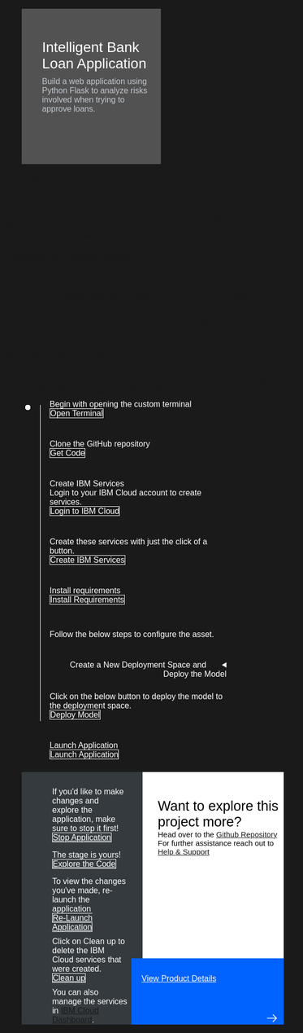 <html>
<head>
<meta name="viewport" content="width=device-width, initial-scale=1">
<style>
  html,
  div,
  body {
    background-color: #1a1a1a;
    font-family: 'IBM Plex Sans', sans-serif;
    font-size: 16px;
    outline: none;
  }
  body {
    font-family: Helvetica, sans-serif;
  }
  /* The actual timeline (the vertical ruler) */
  .timeline {
    position: relative;
    max-width: 1200px;
    margin: 0 auto;
    margin-left: 50px;
  }
  .content p {
    margin: 0px;
  }
  .content .afterbutton
  {
    padding-top: 16px;
  }
  /* The actual timeline (the vertical ruler) */
  .timeline::after {
    content: '';
    position: absolute;
    width: 1px;
    background-color: white;
    top: 15px;
    bottom: 80px;
    left: 18px;
    margin-left: -2px;
  }
  /* Container around content */
  .container {
    padding: 0px 0px;
    width: 70%;
    align-content: left;
    margin: 0px 0px 0px 0px;
    margin-left: 25px;
    margin-top: 32px;
  }
  /* The circles on the timeline */
  .container::after {
    content: '';
    position: absolute;
    width: 10px;
    height: 10px;
    right: -6px;
    background-color: white;
    border: 0px solid #FF9F55;
    top: 15px;
    border-radius: 50%;
    z-index: 1;
    margin: 0px 0px 0px 0px;
  }
  /* Place the container to the left */
  .left {
    left: 0px;
  }
  /* Place the container to the right */
  .right {
    left: 0px;
  }
  /* Add arrows to the left container (pointing right) */
  .left::before {
    content: " ";
    height: 0;
    top: 22px;
    width: 0;
    z-index: 1;
    right: 30px;
    border: medium solid white;
    border-width: 10px 0 10px 10px;
    border-color: transparent transparent transparent white;
  }
  /* Fix the circle for containers on the right side */
  .right::after {
    left: -13px;
  }
  /* The actual content */
  .content {
    padding: 5px 10px;
    color: white;
    background: transparent;
  }
  .button.is-dark.is-medium {
    font-family: 'IBM Plex Sans', sans-serif;
    background: transparent;
    border-color: white;
    color: #fff;
    border: 1px solid white;
    border-radius: 0px;
    min-width: 180px;
    font-size: 16px;
    text-align: left;
    min-height: 48px;
    margin: 0px;
    justify-content:left;
  }
  .button.is-dark.is-medium:hover {
    font-family: 'IBM Plex Sans', sans-serif;
    background-color: #2a67f5;
    border-color: white;
    color: #fff;
    text-decoration: none;
  }
  .footer {
    display: flex;
    background-color: #343A3E;
    margin-top: 20px;
    padding: 0px;
    max-width: 1200px;
    margin-left: 30px;
    margin-right: 30px;
  }
  .github-icon {
    min-height: 100%;
    min-width: 100%;
    object-fit: cover;
    object-position: 2500% 1000px;
    opacity: 15%;
    bottom: 15px;
  }
  .image-content {
    padding: 5px 10px;
    background: transparent;
    color: black;
    position: absolute;
    font-size: 27px;
  }
  .image-div {
    position: relative;
    background-color: white;
    min-width: 50%;
    background-image: linear-gradient(rgba(255,255,255,0.9), rgba(255,255,255,0.9)), url("https://raw.githubusercontent.com/IBM/Developer-Playground/master/didact/images/github.svg");
    background-position: -100px 120px;
    background-repeat: no-repeat;
    padding-top: 20px;
    padding-left: 20px;
  }
  .image-btn {
    position: absolute;
    right: 0;
    bottom: 0%;
    background-color: #0062FF;
    width: 300px;
    padding: 0px;
    padding-bottom: 20px;
  }
  .image-link span 
  {
    float: right;
    font-size: 32px;
    padding-right: 20px;
  }
  .image-btn .image-link:hover
  {   
    text-decoration: none;
    color: white;
    background-color: #0353E9;
  }
  .image-btn  a:hover
  {
    text-decoration: none;
    color: white;
  }
  .image-link {
    color: white;
    display: block;
    padding: 5px 10px 5px 10px;
    line-height: 28px;
    font-size: 16px;
  }
  .header
  {
    background-image: url('https://s3.us.cloud-object-storage.appdomain.cloud/developer/default/patterns/create-a-web-based-intelligent-bank-loan-application-for-a-loan-agent/header.jpg');
    background-position: right;
    width: 95%;
    min-height: 70px;
    display: inline-block;
    margin-top: 20px;
    margin-bottom: 20px;
    margin-left: 30px;
    margin-right: 30px;
    max-width: 1200px;
    background-repeat: no-repeat;
    background-size: 700px 500px;
  }
  .header .right-content
  {
    float: left;
    width: 50%;
    background-color: #525252;
    min-height: 270px;
    font-size: 16px;
  }
  .header .right-content h4
  {
    background: none;
    color: white;
    padding-left: 25px;
    padding-right: 25px;
  }
  .header .right-content div
  {
    background: none;
    color: #C1C7CD;
    padding-left: 15px;
    padding-right: 25px;
    font-size: 16px;
    margin-bottom: 10px;
  }
  .header .right-content ul
  {
    margin: 0px;
    margin-left: 25px;
    margin-bottom: 10px;
    line-height: 16px;
  }
  .container a
  {
    color: #78A9FF;
    background-color: transparent;
    text-decoration: none;
  }
  .container a:visited
  {
    color: #8C43FC;
    background-color: transparent;
    text-decoration: none;
  }
  .apptitle
  {
    margin-left: 25px;
    margin-top: 20px;
    margin-bottom: 0px;
    font-size: 28px;
    color: white;
  }
  .subheading
  {
    margin-left: 25px;
    margin-top: 0px;
    margin-bottom: 0px;
    font-size: 16px;
    color: #c1c7cd;
  }
  .no-hover:hover
  {
    color: #A6C8FF;
  }
  .section{
    margin-top: 5px;
    margin-bottom:-50px;
  }
  summary{
    float:left;
  }
  details > summary { 
    list-style-image: url("https://raw.githubusercontent.com/IBM/Developer-Playground/development/didact/images/arrow-right.svg");
    direction:rtl;
  }
  details[open] > summary {
      list-style-image: url("https://raw.githubusercontent.com/IBM/Developer-Playground/development/didact/images/arrow-down.svg");
  }
  .step{
      margin-bottom: 50px;
  }
  details{
      margin-bottom: 20px;
  }
  a:hover{
      color: #A6C8FF;
      text-decoration: underline;
  }
  a:visited{
      color: #BE95FF;
  }
  
</style>
</head>
<body>
    <div class="header">
      <div class="right-content" style="padding-top:35px;">
        <div class="apptitle" style="font-size: 28px; color: white; padding-top: 5px">
          Intelligent Bank Loan Application
        </div>
        <div class="subheading">
        Build a web application using Python Flask to analyze risks involved when trying to approve loans.
        </div>
      </div>
    </div>
      <div class="section" style="font-size: 16px ; margin-top: -20px">
        In a typical bank loan department, the loan agent receives an application from a customer.<br>The agent then considers several factors to decide whether the loan can be approved or should be rejected. <br>To help ease this decision-making process, this solution explains how to build a web-based application using Python Flask, that the loan agent can use to make these decisions. This will enable the loan agent to analyze the risk involved while trying to approve the loan.
      </div>
   <div class="section">
    <p style="font-size:24px">Learning Resources</p>
    <div class="right-content">
      <a href="https://developer.ibm.com/learningpaths/learning-path-machine-learning-for-developers/">Get Started with Machine Learning</a></br>
    </div>
   </div>
   <div class="section">
      <p style="font-size:24px">Included Components</p>
      <div class="right-content">
          <p>This sample application uses the following IBM Services:</p>
          <p><a href="https://cloud.ibm.com/objectstorage">Cloud Object Storage</a>: IBM Cloud Object Storage is a highly scalable cloud storage service, designed for high durability, resiliency and security.</p>
          <p><a href="https://cloud.ibm.com/catalog/services/machine-learning">Watson Machine Learning</a>: Deploy, manage and integrate machine learning models into your applications and services in as little as one click.</p>
      </div>
   </div>
   <div class="section">
   <p style="font-size:24px">Pre-requisites</p>
    <div class="right-content">
    <p>IBM Cloud Account -  Do not have an IBM Cloud Account?<a href="https://cloud.ibm.com/registration/trial"> click here</a> to create one for free.</p>
      <p><a href="https://dataplatform.cloud.ibm.com/registration/stepone?context=cpdaas&apps=all">Click here</a> to login to your Cloud Pak for Data account. Do not have a Cloud pak for Data Account? <a href="https://dataplatform.cloud.ibm.com/home2?context=cpdaas">Click here </a> to create one</a> for free.</p>
    </div>
   </div>
    <div class="section">
   <p style="font-size:24px">Instructions: Please follow all the below steps in proper sequence.</p>
   </div>
   <div class="timeline">
   <div style="margin-top:0px;padding-top:0px;"class="container right">
            <div class="content">
                <p>Begin with opening the custom terminal</p>
                <a class="button is-dark is-medium" title="Open Terminal" href="didact://?commandId=terminal-for-sandbox-container:new">Open Terminal</a><br>
            </div>
        </div>
      <div class="container right">
         <div class="content">
            <p>Clone the GitHub repository</p>
          <a class="button is-dark is-medium" title="Clone the Repo" href="didact://?commandId=extension.sendToTerminal&text=sandbox%20terminal%7Cget-code%7Csandbox%20terminal|git%20clone%20-b%20bank-loan%20https://github.com/IBM/Developer-Playground.git%20${CHE_PROJECTS_ROOT}/bank-loan/%20%26%26%20cd%20${CHE_PROJECTS_ROOT}/bank-loan/">Get Code</a>
         </div>
      </div>
      <div class="container right">
        <div class="content">
          <p>Create IBM Services</p>
          <p>Login to your IBM Cloud account to create services.</p>
          <a class="button is-dark is-medium" title="Login to IBM Cloud" href="didact://?commandId=extension.sendToTerminal&text=sandbox%20terminal%7Cibm-login%7Csandbox%20terminal|cd%20${CHE_PROJECTS_ROOT}/bank-loan%20%26%26%20chmod%20%2Bx%20.%2Flogin.sh%20%26%26%20.%2Flogin.sh">Login to IBM Cloud</a>  
        </div>
      </div>
      <div class="container right">
        <div class="content">
          <p>Create these services with just the click of a button.</p>
          <a class="button is-dark is-medium" title="Create IBM Services" href="didact://?commandId=extension.sendToTerminal&text=sandbox%20terminal%7Ccreate-ibm-services%7Csandbox%20terminal|chmod%20%2Bx%20.%2Fcreate-ibm-cloud-services.sh%20%26%26%20.%2Fcreate-ibm-cloud-services.sh">Create IBM Services</a>
        </div>
      </div>
      <div class="container right">
        <div class="content">
          <p>Install requirements</p>
          <a class="button is-dark is-medium" title="Install Requirements" href="didact://?commandId=extension.sendToTerminal&text=sandbox%20terminal%7Cinstall-requirements%7Csandbox%20terminal|cd%20bank-loan;pip3.8%20install%20-r%20requirements.txt">Install Requirements</a>
          <p style="margin-top:50px">Follow the below steps to configure the asset.</p>
        </div>
     </div>
      <div class="container right">
        <div class="content">
        <details>
         <summary>&nbsp;&nbsp;&nbsp;&nbsp;&nbsp;Create a New Deployment Space and Deploy the Model</summary></br></br>
         <div class="step">
            <p>Step 1 : IBM Cloud API key is required to deploy the model in the deployment space.</p>
            <p>Click the below button to generate API key via IBM Cloud CLI commands which will be saved in a key_file.</p>
            <a class="button is-dark is-medium" title="Generate API key" href="didact://?commandId=extension.sendToTerminal&text=sandbox%20terminal%7Cgenerate-api-token%7Csandbox%20terminal|cd%20${CHE_PROJECTS_ROOT}/bank-loan;ibmcloud%20iam%20api-key-create%20ApiKey-bankLoan%20-d%20'this is API key for bankLoan'%20--file%20${CHE_PROJECTS_ROOT}/bank-loan/key_file">Generate API key</a>
        </div>
          <div class="step">
            <p>Step 2 : Create a new deployment space with the pre-loaded model.</p>
            <a class="button is-dark is-medium" href="didact://?commandId=extension.sendToTerminal&text=sandbox%20terminal%7Cstart%7Csandbox%20terminal|cd%20${CHE_PROJECTS_ROOT}/bank-loan%20%26%26%20python3.8%20create_space.py">Create Deployment Space</a>
            </div>
          <details style="margin-top:5px;">
         <summary>&nbsp;&nbsp;&nbsp;&nbsp;&nbsp;Incase <b>Importing the Model Fails</b>, do the following steps</summary></br></br>
          <div class="step">
           <p>Step 1 : Download the project zip file.</p>
          <a class="button is-dark is-medium" href="https://github.com/IBM/Developer-Playground/raw/bank-loan/bankLoan.zip">Download</a>
           </div>
           <div class="step">
           <p>Step 2 : Go to your <a href="https://dataplatform.cloud.ibm.com/">CloudPak for Data</a> account. Click on <b>Create a Project</b>.</p>
          <img src = "https://raw.githubusercontent.com/IBM/Developer-Playground/development/didact/images/section_error_1.png" width = "750" height= "750">
           </div>
           <div class="step">
           <p>Step 3 : Click on <b>Create a project from sample or file</b>.</p>
          <img src = "https://raw.githubusercontent.com/IBM/Developer-Playground/development/didact/images/section_error_2.png" width = "750" height= "750">
           </div>
           <div class="step">
           <p>Step 4 : <b>Upload</b> the zip file that was downloaded in Step 1, give your project a name and click on <b>Create</b> button.</p>
          <img src = "https://raw.githubusercontent.com/IBM/Developer-Playground/development/didact/images/section_error_3.png" width = "750" height= "750">
           </div>
           <div class="step">
           <p>Step 5 : After the project is created, click on <b>View new project</b>.</p>
          <img src = "https://raw.githubusercontent.com/IBM/Developer-Playground/development/didact/images/section_error_4.png" width = "750" height= "750">
           </div>
           <div class="step">
           <p>Step 6 : Click on the <b>Assets</b> tab.</p>
          <img src = "https://raw.githubusercontent.com/IBM/Developer-Playground/development/didact/images/section_error_5.png" width = "750" height= "750">
           </div>
           <div class="step">
           <p>Step 7 : Click on the <b>(⋮)</b> icon on right hand side of the <b>Model</b> and Click on <b>Promote</b>.</p>
          <img src = "https://raw.githubusercontent.com/IBM/Developer-Playground/development/didact/images/section_error_6.png" width = "750" height= "750">
           </div>
           <div class="step">
           <p>Step 8 : <b>Target Space</b> will be the deployment space which was created earlier. To get the deployment space name check your sandbox terminal.</p>
           <p>Once done click on <b>Promote</b>.</p>
          <img src = "https://raw.githubusercontent.com/IBM/Developer-Playground/development/didact/images/section_error_7.png" width = "750" height= "750">
           </div>
           </details>
           </details>
           </div></div>
      <div class="container right">
        <div class="content">
          <p>Click on the below button to deploy the model to the deployment space.</p>
           <a class="button is-dark is-medium" title="Open File" href="didact://?commandId=extension.sendToTerminal&text=sandbox%20terminal%7Cdeploy-model%7Csandbox%20terminal|python3.8%20DeployModel/DeploySavedModel.py">Deploy Model</a>
        </div>
      </div>  
      <div class="container right">
         <div class="content">
          <p>Launch Application</p>
          <a class="button is-dark is-medium" title="Launch Application" href="didact://?commandId=extension.sendToTerminal&text=sandbox%20terminal%7Cstart-app%7Csandbox%20terminal|python3.8%20app.py">Launch Application</a>
         </div>
      </div>
   </div>
   <div class="footer" style="margin-left:30px;">      
      <div class="content" style="padding:30px;padding-left:60px;padding-bottom: 0px;">
        <p>If you'd like to make changes and explore the application, make sure to stop it first!</p>
        <a class="button is-dark is-medium" title="Stop Application" href="didact://?commandId=vscode.didact.sendNamedTerminalCtrlC&text=sandbox%20terminal">Stop Application</a>
        <p class="afterbutton">The stage is yours!</p>
        <a class="button is-dark is-medium" title="Explore the Code" href="didact://?commandId=extension.openFile&text=sandbox%20terminal%7Copen-file%7C${CHE_PROJECTS_ROOT}/bank-loan/templates/input.html">Explore the Code</a>
        <p class="afterbutton ">To view the changes you've made, re-launch the application</p>
        <a class="button is-dark is-medium" title="Re-Launch Application" href="didact://?commandId=extension.sendToTerminal&text=sandbox%20terminal%7Crestart-app%7Csandbox%20terminal|python3.8%20app.py">Re-Launch Application</a>
        <p style="margin-top:10px;"> Click on
          <bold>Clean up</bold> to delete the IBM Cloud services that were created.
        </p>
        <a class="button is-dark is-medium" title="Delete services from IBM Cloud" href="didact://?commandId=extension.sendToTerminal&text=sandbox%20terminal%7Cget-code%7Csandbox%20terminal|chmod%20%2Bx%20.%2Fdeleteservice.sh%20%26%26%20.%2Fdeleteservice.sh">Clean up</a>
        <p style="margin-top:10px;">You can also manage the services in
          <a href="https://cloud.ibm.com/resources">IBM Cloud Dashboard</a>.
        </p> 
      </div>
      <div class="image-div">
        <p class="image-content">Want to explore this project more?
          <span style="font-size:15px;margin-top:0px;display:block;">Head over to the
            <a href="https://github.com/IBM/Developer-Playground/tree/bank-loan">Github Repository</a>
          </span>
          <span style="font-size:15px;margin-top:0px;display:block;">For further assistance reach out to <a href="https://github.com/IBM/Technology-Sandbox-Support/issues/new/choose" target="_blank"> Help & Support</a></span>
        </p>
        <a class="image-link" href="https://developer.ibm.com/patterns/create-a-web-based-intelligent-bank-loan-application-for-a-loan-agent/" target="_blank">
          <div class="image-btn">
            <p class="image-link">View Product Details
            <p style="padding-top: 14px"></p>
               <span>
                  <svg style="position: absolute; right: 10px;" fill="#ffffff" focusable="false" preserveAspectRatio="xMidYMid meet" xmlns="http://www.w3.org/2000/  svg" width="25" height="25" viewBox="0 0 32 32" aria-hidden="true">
                     <path d="M18 6L16.6 7.4 24.1 15 3 15 3 17 24.1 17 16.6 24.6 18 26 28 16z"></path>
                     <title>Arrow right</title>
                  </svg>
               </span>
            </a>
         </div>
      </div>
   </div>
   <br>
   <br> 
</body>
</html>
